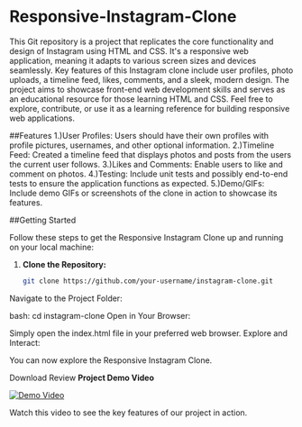 # Responsive-Instagram-Clone
This Git repository is a project that replicates the core functionality and design of Instagram using HTML and CSS. It's a responsive web application, meaning it adapts to various screen sizes and devices seamlessly. Key features of this Instagram clone include user profiles, photo uploads, a timeline feed, likes, comments, and a sleek, modern design. The project aims to showcase front-end web development skills and serves as an educational resource for those learning HTML and CSS. Feel free to explore, contribute, or use it as a learning reference for building responsive web applications.


##Features
1.)User Profiles: Users should have their own profiles with profile pictures, usernames, and other optional information.
2.)Timeline Feed: Created a timeline feed that displays photos and posts from the users the current user follows.
3.)Likes and Comments: Enable users to like and comment on photos.
4.)Testing: Include unit tests and possibly end-to-end tests to ensure the application functions as expected.
5.)Demo/GIFs: Include demo GIFs or screenshots of the clone in action to showcase its features.


##Getting Started

Follow these steps to get the Responsive Instagram Clone up and running on your local machine:

1. **Clone the Repository:**

   ```bash
   git clone https://github.com/your-username/instagram-clone.git
Navigate to the Project Folder:

bash:
cd instagram-clone
Open in Your Browser:

Simply open the index.html file in your preferred web browser.
Explore and Interact:

You can now explore the Responsive Instagram Clone.


Download Review
**Project Demo Video**

[![Demo Video](https://drive.google.com/file/d/1JDCNP3yOo7KR500H5GjrT-Z__sAFYnKk/preview)](https://drive.google.com/file/d/1JDCNP3yOo7KR500H5GjrT-Z__sAFYnKk/preview)

Watch this video to see the key features of our project in action.
